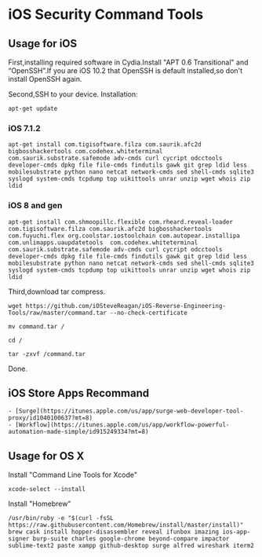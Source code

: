 # iOS Security Command Tools

## Usage for iOS

First,installing required software in Cydia.Install "APT 0.6 Transitional" and “OpenSSH”.If you are iOS 10.2 that OpenSSH is default installed,so don't install OpenSSH again.

Second,SSH to your device.
Installation:

<pre><code>apt-get update</code></pre>

### iOS 7.1.2
<pre><code>apt-get install com.tigisoftware.filza com.saurik.afc2d bigbosshackertools com.codehex.whiteterminal com.saurik.substrate.safemode adv-cmds curl cycript odcctools developer-cmds dpkg file file-cmds findutils gawk git grep ldid less mobilesubstrate python nano netcat network-cmds sed shell-cmds sqlite3 syslogd system-cmds tcpdump top uikittools unrar unzip wget whois zip ldid</code></pre>

### iOS 8 and gen
<pre><code>apt-get install com.shmoopillc.flexible com.rheard.reveal-loader com.tigisoftware.filza com.saurik.afc2d bigbosshackertools com.fuyuchi.flex org.coolstar.iostoolchain com.autopear.installipa com.unlimapps.uaupdatetools  com.codehex.whiteterminal com.saurik.substrate.safemode adv-cmds curl cycript odcctools developer-cmds dpkg file file-cmds findutils gawk git grep ldid less mobilesubstrate python nano netcat network-cmds sed shell-cmds sqlite3 syslogd system-cmds tcpdump top uikittools unrar unzip wget whois zip ldid </code></pre>

Third,download tar compress.

<pre><code>wget https://github.com/iOSteveReagan/iOS-Reverse-Engineering-Tools/raw/master/command.tar --no-check-certificate

mv command.tar /

cd /

tar -zxvf /command.tar </code></pre>

Done.

## iOS Store Apps Recommand
	- [Surge](https://itunes.apple.com/us/app/surge-web-developer-tool-proxy/id1040100637?mt=8)
	- [Workflow](https://itunes.apple.com/us/app/workflow-powerful-automation-made-simple/id915249334?mt=8)


## Usage for OS X
Install "Command Line Tools for Xcode"
<pre><code>xcode-select --install</code></pre>

Install "Homebrew"
<pre><code>/usr/bin/ruby -e "$(curl -fsSL https://raw.githubusercontent.com/Homebrew/install/master/install)"
brew cask install hopper-disassembler reveal ifunbox imazing ios-app-signer burp-suite charles google-chrome beyond-compare impactor sublime-text2 paste xampp github-desktop surge alfred wireshark iterm2</code></pre>

